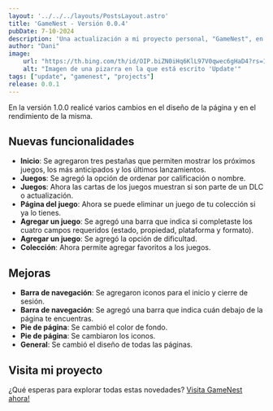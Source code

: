 ```yaml
---
layout: '../../../layouts/PostsLayout.astro'
title: 'GameNest - Versión 0.0.4'
pubDate: 7-10-2024
description: 'Una actualización a mi proyecto personal, "GameNest", en el que realizo un rediseño de todas las páginas, agrego nuevo contenido y mejoro la velocidad del mismo.'
author: "Dani"
image:
    url: "https://th.bing.com/th/id/OIP.biZN0iHq6KlL97V0qwec6gHaD4?rs=1&pid=ImgDetMain"
    alt: "Imagen de una pizarra en la que está escrito 'Update'"
tags: ["update", "gamenest", "projects"]
release: 0.0.1
---
```


En la versión 1.0.0 realicé varios cambios en el diseño de la página y en el rendimiento de la misma.

## Nuevas funcionalidades

- **Inicio**: Se agregaron tres pestañas que permiten mostrar los próximos juegos, los más anticipados y los últimos lanzamientos.
- **Juegos**: Se agregó la opción de ordenar por calificación o nombre.
- **Juegos**: Ahora las cartas de los juegos muestran si son parte de un DLC o actualización.
- **Página del juego**: Ahora se puede eliminar un juego de tu colección si ya lo tienes.
- **Agregar un juego**: Se agregó una barra que indica si completaste los cuatro campos requeridos (estado, propiedad, plataforma y formato).
- **Agregar un juego**: Se agregó la opción de dificultad.
- **Colección**: Ahora permite agregar favoritos a los juegos.

## Mejoras

- **Barra de navegación**: Se agregaron iconos para el inicio y cierre de sesión.
- **Barra de navegación**: Se agregó una barra que indica cuán debajo de la página te encuentras.
- **Pie de página**: Se cambió el color de fondo.
- **Pie de página**: Se cambiaron los iconos.
- **General**: Se cambió el diseño de todas las páginas.

## Visita mi proyecto

¿Qué esperas para explorar todas estas novedades? [Visita GameNest ahora!](https://gamenest.onrender.com/)
